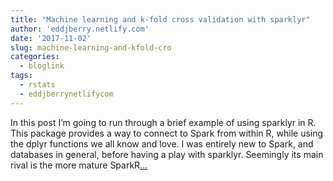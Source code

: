 ```yaml
---
title: "Machine learning and k-fold cross validation with sparklyr"
author: 'eddjberry.netlify.com'
date: '2017-11-02'
slug: machine-learning-and-kfold-cro
categories:
  - bloglink
tags:
  - rstats
  - eddjberrynetlifycom
---
```


In this post I’m going to run through a brief example of using sparklyr in R. This package provides a way to connect to Spark from within R, while using the dplyr functions we all know and love. I was entirely new to Spark, and databases in general, before having a play with sparklyr. Seemingly its main rival is the more mature SparkR[... <i class="fas fa-external-link-alt"></i>](https://eddjberry.netlify.com/post/2017-11-02-sparklyr/)

